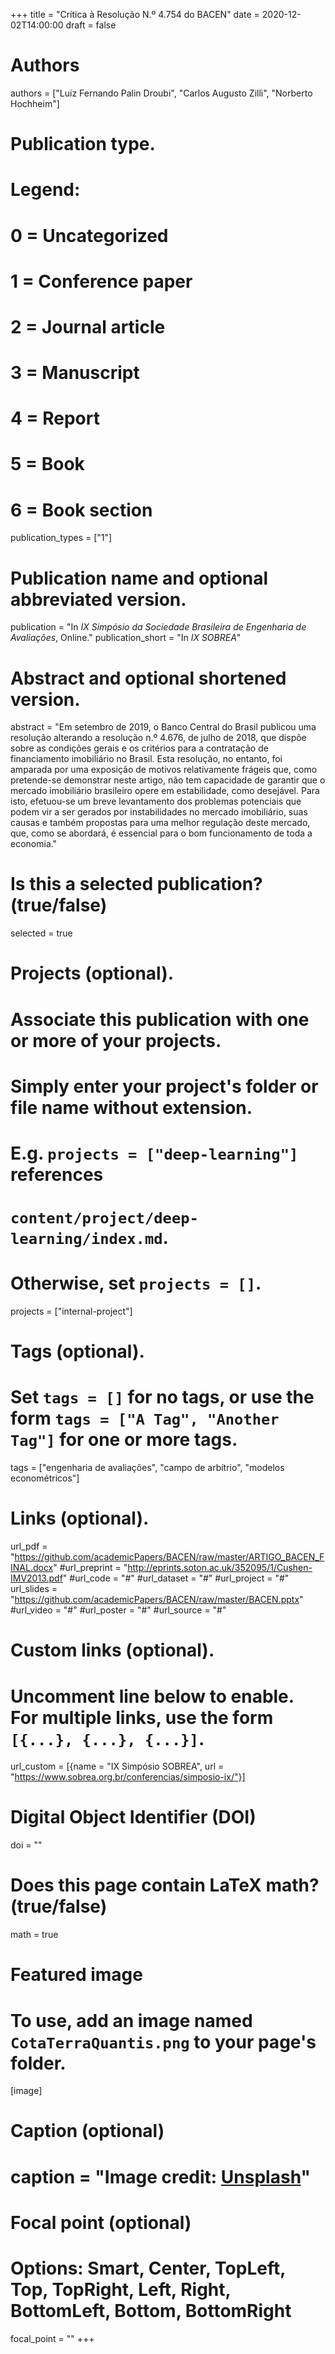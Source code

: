 +++
title = "Crítica à Resolução N.º 4.754 do BACEN"
date = 2020-12-02T14:00:00
draft = false

# Authors
authors = ["Luiz Fernando Palin Droubi", "Carlos Augusto Zilli", "Norberto Hochheim"]

# Publication type.
# Legend:
# 0 = Uncategorized
# 1 = Conference paper
# 2 = Journal article
# 3 = Manuscript
# 4 = Report
# 5 = Book
# 6 = Book section
publication_types = ["1"]

# Publication name and optional abbreviated version.
publication = "In *IX Simpósio da Sociedade Brasileira de Engenharia de Avaliações*, Online."
publication_short = "In *IX SOBREA*"

# Abstract and optional shortened version.
abstract = "Em setembro de 2019, o Banco Central do Brasil publicou uma resolução alterando a resolução n.º 4.676, de julho de 2018, que dispõe sobre as condições gerais e os critérios para a contratação de financiamento imobiliário no Brasil. Esta resolução, no entanto, foi amparada por uma exposição de motivos relativamente frágeis que, como pretende-se demonstrar neste artigo, não tem capacidade de garantir que o mercado imobiliário brasileiro opere em estabilidade, como desejável. Para isto, efetuou-se um breve levantamento dos problemas potenciais que podem vir a ser gerados por instabilidades no mercado imobiliário, suas causas e também propostas para uma melhor regulação deste mercado, que, como se abordará, é essencial para o bom funcionamento de toda a economia."

# Is this a selected publication? (true/false)
selected = true

# Projects (optional).
#   Associate this publication with one or more of your projects.
#   Simply enter your project's folder or file name without extension.
#   E.g. `projects = ["deep-learning"]` references 
#   `content/project/deep-learning/index.md`.
#   Otherwise, set `projects = []`.
projects = ["internal-project"]

# Tags (optional).
#   Set `tags = []` for no tags, or use the form `tags = ["A Tag", "Another Tag"]` for one or more tags.
tags = ["engenharia de avaliações", "campo de arbítrio", "modelos econométricos"]

# Links (optional).
url_pdf = "https://github.com/academicPapers/BACEN/raw/master/ARTIGO_BACEN_FINAL.docx"
#url_preprint = "http://eprints.soton.ac.uk/352095/1/Cushen-IMV2013.pdf"
#url_code = "#"
#url_dataset = "#"
#url_project = "#"
url_slides = "https://github.com/academicPapers/BACEN/raw/master/BACEN.pptx"
#url_video = "#"
#url_poster = "#"
#url_source = "#"

# Custom links (optional).
#   Uncomment line below to enable. For multiple links, use the form `[{...}, {...}, {...}]`.
url_custom = [{name = "IX Simpósio SOBREA", url = "https://www.sobrea.org.br/conferencias/simposio-ix/"}]

# Digital Object Identifier (DOI)
doi = ""

# Does this page contain LaTeX math? (true/false)
math = true

# Featured image
# To use, add an image named `CotaTerraQuantis.png` to your page's folder. 
[image]
  # Caption (optional)
  # caption = "Image credit: [**Unsplash**](https://unsplash.com/photos/pLCdAaMFLTE)"

  # Focal point (optional)
  # Options: Smart, Center, TopLeft, Top, TopRight, Left, Right, BottomLeft, Bottom, BottomRight
  focal_point = ""
+++
